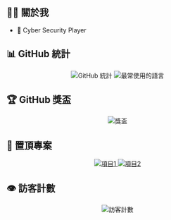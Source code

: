 ## 👨‍💻 關於我
- 🔭 Cyber Security Player

## 📊 GitHub 統計

<div align="center">
  <img src="https://github-readme-stats.vercel.app/api?username=jonafk555&show_icons=true&theme=transparent" alt="GitHub 統計" />
  <img src="https://github-readme-stats.vercel.app/api/top-langs/?username=jonafk555&layout=compact&theme=transparent" alt="最常使用的語言" />
</div>

## 🏆 GitHub 獎盃

<div align="center">
  <img src="https://github-profile-trophy.vercel.app/?username=jonafk555&theme=onedark&row=1&column=6" alt="獎盃" />
</div>

## 📌 置頂專案

<div align="center">
  <a href="[Taiwan_OSINT_Tools](https://github.com/jonafk555/Taiwan_OSINT_Tools)">
    <img src="https://github-readme-stats.vercel.app/api/pin/?username=jonafk555&repo=Taiwan_OSINT_Tools&theme=buefy" alt="項目1" />
  </a>
  <a href="[My_CTF_Writeup](https://github.com/jonafk555/My_CTF_Writeup)">
    <img src="https://github-readme-stats.vercel.app/api/pin/?username=jonafk555&repo=My_CTF_Writeup&theme=buefy" alt="項目2" />
  </a>
</div>

## 👁️ 訪客計數

<div align="center">
  <img src="https://profile-counter.glitch.me/jonafk555/count.svg" alt="訪客計數" />
</div>
